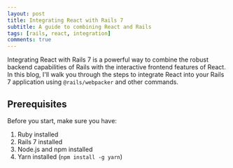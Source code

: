 ```yaml
---
layout: post
title: Integrating React with Rails 7
subtitle: A guide to combining React and Rails
tags: [rails, react, integration]
comments: true
---
```


Integrating React with Rails 7 is a powerful way to combine the robust backend capabilities of Rails with the interactive frontend features of React. In this blog, I'll walk you through the steps to integrate React into your Rails 7 application using `@rails/webpacker` and other commands.

## Prerequisites

Before you start, make sure you have:

1. Ruby installed
2. Rails 7 installed
3. Node.js and npm installed
4. Yarn installed (`npm install -g yarn`)